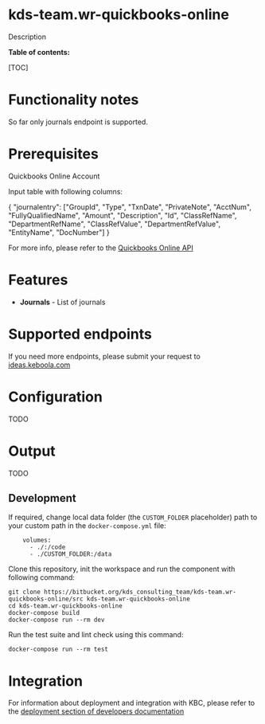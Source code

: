 kds-team.wr-quickbooks-online
=============

Description

**Table of contents:**

[TOC]

Functionality notes
===================

So far only journals endpoint is supported. 

Prerequisites
=============

Quickbooks Online Account

Input table with following columns:

{
    "journalentry":
        ["GroupId", "Type", "TxnDate", "PrivateNote", "AcctNum", "FullyQualifiedName", "Amount", "Description", "Id",
         "ClassRefName", "DepartmentRefName", "ClassRefValue", "DepartmentRefValue", "EntityName", "DocNumber"]
}

For more info, please refer to the [Quickbooks Online API](https://developer.intuit.com/app/developer/qbo/docs/api/accounting/all-entities/journalentry)

Features
========

-   **Journals** - List of journals

Supported endpoints
===================

If you need more endpoints, please submit your request to
[ideas.keboola.com](https://ideas.keboola.com/)

Configuration
=============

TODO

Output
======

TODO

Development
-----------

If required, change local data folder (the `CUSTOM_FOLDER` placeholder) path to
your custom path in the `docker-compose.yml` file:

~~~~~~~~~~~~~~~~~~~~~~~~~~~~~~~~~~~~~~~~~~~~~~~~~~~~~~~~~~~~~~~~~~~~~~~~~~~~~~~~
    volumes:
      - ./:/code
      - ./CUSTOM_FOLDER:/data
~~~~~~~~~~~~~~~~~~~~~~~~~~~~~~~~~~~~~~~~~~~~~~~~~~~~~~~~~~~~~~~~~~~~~~~~~~~~~~~~

Clone this repository, init the workspace and run the component with following
command:

~~~~~~~~~~~~~~~~~~~~~~~~~~~~~~~~~~~~~~~~~~~~~~~~~~~~~~~~~~~~~~~~~~~~~~~~~~~~~~~~
git clone https://bitbucket.org/kds_consulting_team/kds-team.wr-quickbooks-online/src kds-team.wr-quickbooks-online
cd kds-team.wr-quickbooks-online
docker-compose build
docker-compose run --rm dev
~~~~~~~~~~~~~~~~~~~~~~~~~~~~~~~~~~~~~~~~~~~~~~~~~~~~~~~~~~~~~~~~~~~~~~~~~~~~~~~~

Run the test suite and lint check using this command:

~~~~~~~~~~~~~~~~~~~~~~~~~~~~~~~~~~~~~~~~~~~~~~~~~~~~~~~~~~~~~~~~~~~~~~~~~~~~~~~~
docker-compose run --rm test
~~~~~~~~~~~~~~~~~~~~~~~~~~~~~~~~~~~~~~~~~~~~~~~~~~~~~~~~~~~~~~~~~~~~~~~~~~~~~~~~

Integration
===========

For information about deployment and integration with KBC, please refer to the
[deployment section of developers
documentation](https://developers.keboola.com/extend/component/deployment/)
